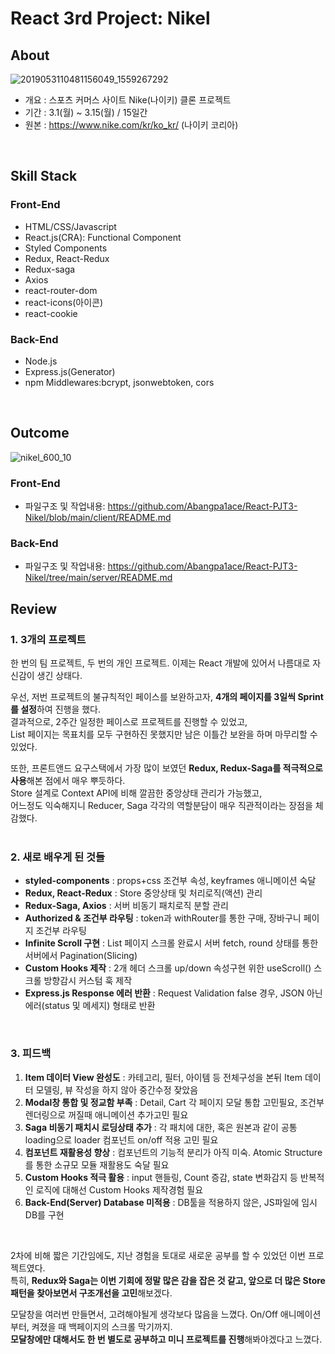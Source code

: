 # React 3rd Project: Nikel

## About
![2019053110481156049_1559267292](https://user-images.githubusercontent.com/67219914/111315057-5c3a9100-86a5-11eb-9129-c64a9cb7213d.jpeg)
- 개요 : 스포츠 커머스 사이트 Nike(나이키) 클론 프로젝트
- 기간 : 3.1(월) ~ 3.15(월) / 15일간
- 원본 : https://www.nike.com/kr/ko_kr/ (나이키 코리아)
<br />

## Skill Stack
### Front-End
- HTML/CSS/Javascript
- React.js(CRA): Functional Component
- Styled Components
- Redux, React-Redux
- Redux-saga
- Axios
- react-router-dom
- react-icons(아이콘)
- react-cookie

### Back-End
- Node.js
- Express.js(Generator)
- npm Middlewares:bcrypt, jsonwebtoken, cors
<br />

## Outcome
![nikel_600_10](https://user-images.githubusercontent.com/67219914/111359544-fb27b300-86ce-11eb-91ef-f94a98f120d8.gif)

### Front-End
- 파일구조 및 작업내용: https://github.com/Abangpa1ace/React-PJT3-Nikel/blob/main/client/README.md

### Back-End
- 파일구조 및 작업내용: https://github.com/Abangpa1ace/React-PJT3-Nikel/tree/main/server/README.md

## Review
### 1. 3개의 프로젝트
한 번의 팀 프로젝트, 두 번의 개인 프로젝트. 이제는 React 개발에 있어서 나름대로 자신감이 생긴 상태다.

우선, 저번 프로젝트의 불규칙적인 페이스를 보완하고자, **4개의 페이지를 3일씩 Sprint를 설정**하여 진행을 했다.<br />
결과적으로, 2주간 일정한 페이스로 프로젝트를 진행할 수 있었고,<br />
List 페이지는 목표치를 모두 구현하진 못했지만 남은 이틀간 보완을 하며 마무리할 수 있었다.

또한, 프론트앤드 요구스택에서 가장 많이 보였던 **Redux, Redux-Saga를 적극적으로 사용**해본 점에서 매우 뿌듯하다.<br />
Store 설계로 Context API에 비해 깔끔한 중앙상태 관리가 가능했고,<br />
어느정도 익숙해지니 Reducer, Saga 각각의 역할분담이 매우 직관적이라는 장점을 체감했다.<br />
<br />

### 2. 새로 배우게 된 것들
- **styled-components** : props+css 조건부 속성, keyframes 애니메이션 숙달
- **Redux, React-Redux** : Store 중앙상태 및 처리로직(액션) 관리
- **Redux-Saga, Axios** : 서버 비동기 패치로직 분할 관리
- **Authorized & 조건부 라우팅** : token과 withRouter를 통한 구매, 장바구니 페이지 조건부 라우팅
- **Infinite Scroll 구현** : List 페이지 스크롤 완료시 서버 fetch, round 상태를 통한 서버에서 Pagination(Slicing)
- **Custom Hooks 제작** : 2개 헤더 스크롤 up/down 속성구현 위한 useScroll() 스크롤 방향감시 커스텀 훅 제작
- **Express.js Response 에러 반환** : Request Validation false 경우, JSON 아닌 에러(status 및 메세지) 형태로 반환
<br />

### 3. 피드백
1) **Item 데이터 View 완성도** : 카테고리, 필터, 아이템 등 전체구성을 본뒤 Item 데이터 모델링, 뷰 작성을 하지 않아 중간수정 잦았음
2) **Modal창 통합 및 정교함 부족** : Detail, Cart 각 페이지 모달 통합 고민필요, 조건부 렌더링으로 꺼질때 애니메이션 추가고민 필요
3) **Saga 비동기 패치시 로딩상태 추가** : 각 패치에 대한, 혹은 원본과 같이 공통 loading으로 loader 컴포넌트 on/off 적용 고민 필요
4) **컴포넌트 재활용성 향상** : 컴포넌트의 기능적 분리가 아직 미숙. Atomic Structure를 통한 소규모 모듈 재활용도 숙달 필요
5) **Custom Hooks 적극 활용** : input 핸들링, Count 증감, state 변화감지 등 반복적인 로직에 대해선 Custom Hooks 제작경험 필요
6) **Back-End(Server) Database 미적용** : DB툴을 적용하지 않은, JS파일에 임시DB를 구현
<br />

2차에 비해 짧은 기간임에도, 지난 경험을 토대로 새로운 공부를 할 수 있었던 이번 프로젝트였다.<br />
특히, **Redux와 Saga는 이번 기회에 정말 많은 감을 잡은 것 같고, 앞으로 더 많은 Store 패턴을 찾아보면서 구조개선을 고민**해보겠다.

모달창을 여러번 만들면서, 고려해야될게 생각보다 많음을 느꼈다. On/Off 애니메이션부터, 켜졌을 때 백페이지의 스크롤 막기까지.<br />
**모달창에만 대해서도 한 번 별도로 공부하고 미니 프로젝트를 진행**해봐야겠다고 느꼈다.
